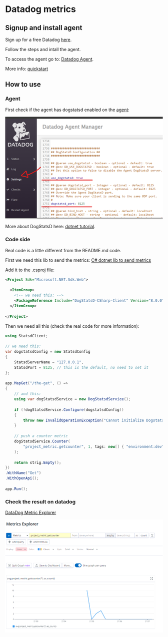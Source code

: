 # Datadog metrics

## Signup and install agent

Sign up for a free Datadog [here](https://app.datadoghq.com/signup).

Follow the steps and intall the agent.

To access the agent go to: [Datadog Agent](http://127.0.0.1:5002/).

More info: [quickstart](https://app.datadoghq.com/help/quick_start)

## How to use

### Agent

First check if the agent has dogstatsd enabled on the [agent](http://127.0.0.1:5002/):

![dogstatsd on agent](docs/dogstatsd.png)

More about DogStatsD here: [dotnet tutorial](https://docs.datadoghq.com/metrics/custom_metrics/dogstatsd_metrics_submission/?code-lang=dotnet).

### Code side

Real code is a little different from the README.md code.

First we need this lib to send the metrics: [C# dotnet lib to send metrics](https://github.com/DataDog/dogstatsd-csharp-client)

Add it to the .csproj file:
```xml
<Project Sdk="Microsoft.NET.Sdk.Web">

  <ItemGroup>
    <!-- we need this: -->
    <PackageReference Include="DogStatsD-CSharp-Client" Version="8.0.0" />
  </ItemGroup>

</Project>

```
Then we need all this (check the real code for more information):

```csharp
using StatsdClient;

// we need this:
var dogstatsdConfig = new StatsdConfig
{
    StatsdServerName = "127.0.0.1",
    StatsdPort = 8125, // this is the default, no need to set it
};

app.MapGet("/the-get", () =>
{
    // and this:
    using var dogStatsdService = new DogStatsdService();

    if (!dogStatsdService.Configure(dogstatsdConfig))
    {
        throw new InvalidOperationException("Cannot initialize DogstatsD. Set optionalExceptionHandler argument in the `Configure` method for more information.");
    }

    // push a counter metric
    dogStatsdService.Counter(
        "project_metric.getcounter", 1, tags: new[] { "environment:dev" }
    );

    return strig.Empty();
})
.WithName("Get")
.WithOpenApi();

app.Run();

```
### Check the result on datadog

[DataDog Metric Explorer](https://app.datadoghq.com/metric/explorer)

![alt text](docs/metric-explorer.png)